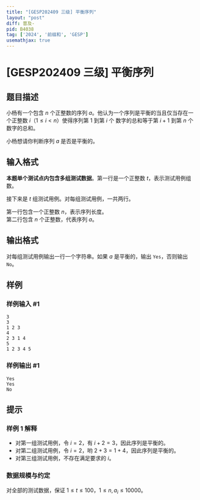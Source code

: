 ```yaml
---
title: "[GESP202409 三级] 平衡序列"
layout: "post"
diff: 普及-
pid: B4038
tag: ['2024', '前缀和', 'GESP']
usemathjax: true
---
```


# [GESP202409 三级] 平衡序列
## 题目描述

小杨有一个包含 $n$ 个正整数的序列 $a$。他认为一个序列是平衡的当且仅当存在一个正整数 $i$（$1 \leq i < n$）使得序列第 $1$ 到第 $i$ 个 数字的总和等于第 $i + 1$ 到第 $n$ 个数字的总和。

小杨想请你判断序列 $a$ 是否是平衡的。
## 输入格式

**本题单个测试点内包含多组测试数据**。第一行是一个正整数 $t$，表示测试用例组数。

接下来是 $t$ 组测试用例。对每组测试用例，一共两行。

第一行包含一个正整数 $n$，表示序列长度。  
第二行包含 $n$ 个正整数，代表序列 $a$。
## 输出格式

对每组测试用例输出一行一个字符串。如果 $a$ 是平衡的，输出 $\texttt{Yes}$，否则输出 $\texttt{No}$。
## 样例

### 样例输入 #1
```
3
3
1 2 3
4
2 3 1 4
5
1 2 3 4 5
```
### 样例输出 #1
```
Yes
Yes
No
```
## 提示

### 样例 1 解释

- 对第一组测试用例，令 $i = 2$，有 $i + 2 = 3$，因此序列是平衡的。
- 对第二组测试用例，令 $i = 2$，哟 $2 + 3 = 1 + 4$，因此序列是平衡的。
- 对第三组测试用例，不存在满足要求的 $i$。

### 数据规模与约定

对全部的测试数据，保证 $1 \leq t \leq 100$，$1 \leq n, a_i \leq 10000$。
